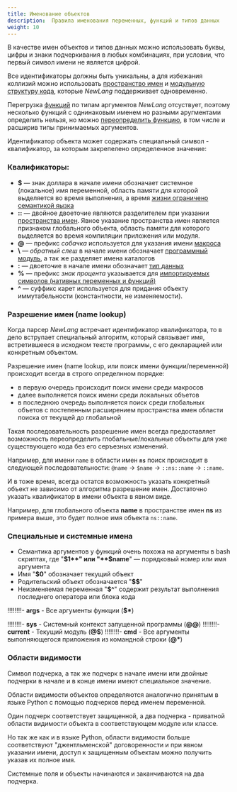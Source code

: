 ```yaml
---
title: Именование объектов
description:  Правила именования переменных, функций и типов данных
weight: 10
---
```


В качестве имен объектов и типов данных можно использовать буквы, цифры и знаки подчеркивания в любых комбинациях, 
при условии, что первый символ имени не является цифрой. 

Все идентификаторы должны быть уникальны, а для избежания коллизий можно использовать [пространство имен](/ru/docs/syntax/namespace/) 
и [модульную структуру кода](/ru/docs/syntax/modules/), которые *NewLang* поддерживает одновременно.

Перегрузка [функций](/ru/docs/types/funcs/) по типам аргументов *NewLang* отсуствует, поэтому несколько функций с однинаковым именем но разными аругментами определить нельзя,
но можно [переопределить функцию](/ru/docs/types/funcs/), в том числе и расширив типы принимаемых аргументов.


Идентификатор объекта может содержать специальный символ - квалификатор, за которым закрепелено определенное значение:

### Квалификаторы:
- **$** — знак доллара в начале имени обозначает системное (локальное) имя переменной, 
        область памяти для которой выделяется во время выполнения, а время [жизни ограничено семантикой яызка](/ru/docs/syntax/memory/)
- **::** — двойное двоеточие являются разделителем при указании [пространства имен](/ru/docs/syntax/namespace/). 
        Явное указание пространства имен является признаком глобального объекта, область памяти для которого выделяется во время компиляции приложения или модуля.
- **@** — префикс *собачка* используется для указания имени [макроса](/ru/docs/syntax/macros/)
- **\\** — *обратный слеш* в начале имени обозначает [программный модуль](/ru/docs/syntax/modules/), а так же разделяет имена каталогов
- **:** — двоеточие в начале имени обозначает [тип данных](/ru/docs/types/)
- **%** — префикс *знак процента* указывается для [импортируемых символов (нативных переменных и функций)](/ru/docs/types/native/)
- **^** — суффикс карет используется для придания объекту иммутабельности (константности, не изменяемости). 





### Разрешение имен (name lookup)
Когда парсер *NewLang* встречает идентификатор квалификатора, то в дело вструпает специальный алгоритм,
который связывает имя, встретившееся в исходном тексте программы, с его декларацией или конкретным объектом.

Разрешение имен (name lookup, или поиск имени функции/переменной) происходит всегда в строго определнном порядке:
- в первую очередь происходит поиск имени среди макросов
- далее выполняется поиск имени среди локальных объетов 
- в последнюю очередь выполняется поиск среди глобальных объетов с постепенным расширением пространства имен области поиска от текущей до глобальной

Такая последовательность разрешение имен всегда предоставляет возможность переопределить глобальные/локальные объекты для уже существующего кода без его серъезных изменений.

Например, для имени `name` в области имен **`ns`** поиск происходит в следующей последовательности: `@name` -> `$name` -> `::ns::name` -> `::name`.

И в тоже время, всегда остатся возможность указать конкретный объект не зависимо от алгоритма разрешение имен.
Достаточно указать квалификатор в имени объекта в явном виде. 

Например, для глобального объекта **name** в пространстве имен **ns** из примера выше, это будет полное имя объекта `ns::name`.


### Специальные и системные имена
- Семантика аргументов у функций очень похожа на аргументы в bash скриптах, где "**$1**" или "**$name**" — порядковый номер или имя аргумента
- Имя "**$0**" обозначает текущий объект
- Родительский объект обозначается "**$$**"
- Неизменяемая переменная "**$^**" содержит результат выполнения последнего оператора или блока кода


!!!!!!!!- **args** - Все аргументы функции (**$\***)

!!!!!!!!- **sys** - Системный контекст запущенной программы (**@@**)
!!!!!!!!- **current** - Текущий модуль (**@$**)
!!!!!!!!- **cmd** - Все аргументы выполняющегося приложения из командной строки (**@\***)


### Области видимости
Символ подчерка, а так же подчерк в начале имени или двойные подчерки в начале и в конце имени имеют специальное значение.

Области видимости объектов определяются аналогично принятым в языке Python с помощью подчерков перед именем переменной.

Один подчерк соответствует защищенной, а два подчерка - приватной области видимости объекта в соответствующем модуле или классе.

Но так же как и в языке Python, области видимости больше соответствуют "джентльменской" договоренности и при явном указании имени,
доступ к защищенным объектам можно получить указав их полное имя.

Системные поля и объекты начинаются и заканчиваются на два подчерка.
